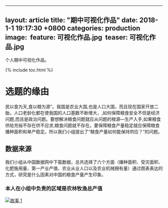 
---
layout: article
title:  "期中可视化作品"
date:   2018-1-1 19:17:30 +0800
categories: production
image:
  feature: 可视化作品.jpg
  teaser: 可视化作品.jpg
---

个人期中可视化作品。

{% include toc.html %}

# 选题的缘由
民以食为天,食以粮为源”。我国是农业大国,也是人口大国，而且现在国家开放二胎，人口老龄化都在使我国的人口基数不断增大，,如何保障粮食安全不但是经济问题,而且是政治问题。要想解决粮食问题就应从问题的根源—生产入手,如果粮食供给充裕不存在供不应求,粮食问题就不存在。要保障粮食产量稳定就应保障粮食播种面积和单产稳定。所以我们小组提出了“粮食产量如何能保持供应？”的问题。
## 数据来源
我们小组从中国数据网中下载数据，总共选择了六个方面（播种面积、受灾面积、化肥施用量、第一产业产值、农业从业人口以及农业机械拥有量）通过图表表达的方式，研究是什么因素对中国的粮食产量产生印象。
### 本人在小组中负责的区域是农林牧渔总产值
<div class='tableauPlaceholder' id='viz1516694462036' style='position: relative'><noscript><a href='https:&#47;&#47;kannroy.github.io&#47;infovis&#47;O%E7%BB%84%E5%8F%AF%E8%A7%86%E5%8C%96&#47;%E5%85%B6%E4%BB%96%E9%A1%B5%E9%9D%A2&#47;%E7%AC%AC%E4%B8%80%E4%BA%A7%E4%B8%9A%E4%BA%A7%E5%80%BC.html'><img alt='故事 1 ' src='https:&#47;&#47;public.tableau.com&#47;static&#47;images&#47;_3&#47;_3293&#47;1_2&#47;1_rss.png' style='border: none' /></a></noscript><object class='tableauViz'  style='display:none;'><param name='host_url' value='https%3A%2F%2Fpublic.tableau.com%2F' /> <param name='embed_code_version' value='3' /> <param name='site_root' value='' /><param name='name' value='_3293&#47;1_2' /><param name='tabs' value='no' /><param name='toolbar' value='yes' /><param name='static_image' value='https:&#47;&#47;public.tableau.com&#47;static&#47;images&#47;_3&#47;_3293&#47;1_2&#47;1.png' /> <param name='animate_transition' value='yes' /><param name='display_static_image' value='yes' /><param name='display_spinner' value='yes' /><param name='display_overlay' value='yes' /><param name='display_count' value='yes' /></object></div><script type='text/javascript'>var divElement = document.getElementById('viz1516694462036');var vizElement = divElement.getElementsByTagName('object')[0];vizElement.style.width='800px';vizElement.style.height='627px';var scriptElement = document.createElement('script');scriptElement.src = 'https://public.tableau.com/javascripts/api/viz_v1.js';vizElement.parentNode.insertBefore(scriptElement, vizElement);</script>

